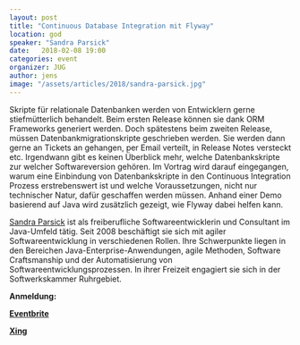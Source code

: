 ```yaml
---
layout: post
title: "Continuous Database Integration mit Flyway"
location: god
speaker: "Sandra Parsick"
date:   2018-02-08 19:00
categories: event
organizer: JUG
author: jens
image: "/assets/articles/2018/sandra-parsick.jpg"
---
```


Skripte für relationale Datenbanken werden von Entwicklern gerne
stiefmütterlich behandelt. Beim ersten Release können sie dank ORM
Frameworks generiert werden. Doch spätestens beim zweiten Release,
müssen Datenbankmigrationskripte geschrieben werden. Sie werden dann
gerne an Tickets an gehangen, per Email verteilt, in Release Notes
versteckt etc. Irgendwann gibt es keinen Überblick mehr, welche
Datenbankskripte zur welcher Softwareversion gehören. Im Vortrag wird
darauf eingegangen, warum eine Einbindung von Datenbankskripte in den
Continuous Integration Prozess erstrebenswert ist und welche
Voraussetzungen, nicht nur technischer Natur, dafür geschaffen werden
müssen. Anhand einer Demo basierend auf Java wird zusätzlich gezeigt,
wie Flyway dabei helfen kann.

[Sandra Parsick](https://www.sandra-parsick.de/) ist als freiberufliche Softwareentwicklerin und Consultant im Java-Umfeld tätig. Seit 2008 beschäftigt sie sich mit agiler Softwareentwicklung in verschiedenen Rollen. Ihre Schwerpunkte liegen in den Bereichen Java-Enterprise-Anwendungen, agile Methoden, Software Craftsmanship und der Automatisierung von Softwareentwicklungsprozessen. In ihrer Freizeit engagiert sie sich in der Softwerkskammer Ruhrgebiet.

**Anmeldung:**

[**Eventbrite**](https://www.eventbrite.de/e/continuous-database-integration-mit-flyway-tickets-41900812458)

[**Xing**](https://www.xing.com/events/continuous-database-integration-flyway-1897478)

